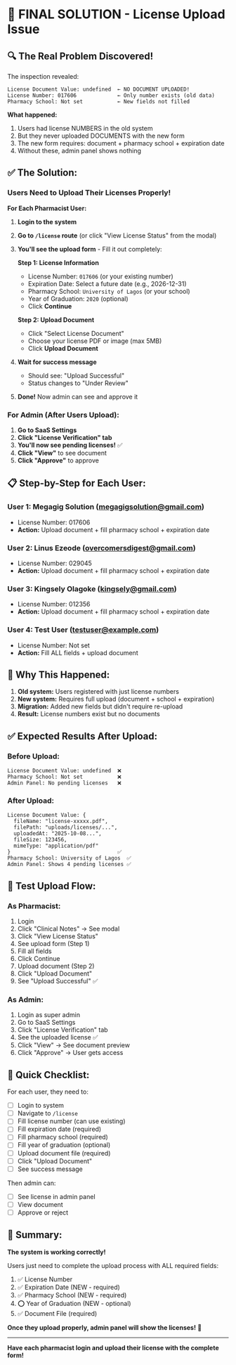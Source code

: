 # 🎯 FINAL SOLUTION - License Upload Issue

## 🔍 The Real Problem Discovered!

The inspection revealed:
```
License Document Value: undefined  ← NO DOCUMENT UPLOADED!
License Number: 017606             ← Only number exists (old data)
Pharmacy School: Not set           ← New fields not filled
```

**What happened:**
1. Users had license NUMBERS in the old system
2. But they never uploaded DOCUMENTS with the new form
3. The new form requires: document + pharmacy school + expiration date
4. Without these, admin panel shows nothing

## ✅ The Solution:

### Users Need to Upload Their Licenses Properly!

**For Each Pharmacist User:**

1. **Login to the system**
2. **Go to `/license` route** (or click "View License Status" from the modal)
3. **You'll see the upload form** - Fill it out completely:
   
   **Step 1: License Information**
   - License Number: `017606` (or your existing number)
   - Expiration Date: Select a future date (e.g., 2026-12-31)
   - Pharmacy School: `University of Lagos` (or your school)
   - Year of Graduation: `2020` (optional)
   - Click **Continue**

   **Step 2: Upload Document**
   - Click "Select License Document"
   - Choose your license PDF or image (max 5MB)
   - Click **Upload Document**

4. **Wait for success message**
   - Should see: "Upload Successful"
   - Status changes to "Under Review"

5. **Done!** Now admin can see and approve it

### For Admin (After Users Upload):

1. **Go to SaaS Settings**
2. **Click "License Verification" tab**
3. **You'll now see pending licenses!** ✅
4. **Click "View"** to see document
5. **Click "Approve"** to approve

## 📋 Step-by-Step for Each User:

### User 1: Megagig Solution (megagigsolution@gmail.com)
- License Number: 017606
- **Action:** Upload document + fill pharmacy school + expiration date

### User 2: Linus Ezeode (overcomersdigest@gmail.com)
- License Number: 029045
- **Action:** Upload document + fill pharmacy school + expiration date

### User 3: Kingsely Olagoke (kingsely@gmail.com)
- License Number: 012356
- **Action:** Upload document + fill pharmacy school + expiration date

### User 4: Test User (testuser@example.com)
- License Number: Not set
- **Action:** Fill ALL fields + upload document

## 🎯 Why This Happened:

1. **Old system:** Users registered with just license numbers
2. **New system:** Requires full upload (document + school + expiration)
3. **Migration:** Added new fields but didn't require re-upload
4. **Result:** License numbers exist but no documents

## ✅ Expected Results After Upload:

### Before Upload:
```
License Document Value: undefined  ❌
Pharmacy School: Not set           ❌
Admin Panel: No pending licenses   ❌
```

### After Upload:
```
License Document Value: {
  fileName: "license-xxxxx.pdf",
  filePath: "uploads/licenses/...",
  uploadedAt: "2025-10-08...",
  fileSize: 123456,
  mimeType: "application/pdf"
}                                  ✅
Pharmacy School: University of Lagos  ✅
Admin Panel: Shows 4 pending licenses ✅
```

## 🧪 Test Upload Flow:

### As Pharmacist:
1. Login
2. Click "Clinical Notes" → See modal
3. Click "View License Status"
4. See upload form (Step 1)
5. Fill all fields
6. Click Continue
7. Upload document (Step 2)
8. Click "Upload Document"
9. See "Upload Successful" ✅

### As Admin:
1. Login as super admin
2. Go to SaaS Settings
3. Click "License Verification" tab
4. See the uploaded license ✅
5. Click "View" → See document preview
6. Click "Approve" → User gets access

## 📝 Quick Checklist:

For each user, they need to:
- [ ] Login to system
- [ ] Navigate to `/license`
- [ ] Fill license number (can use existing)
- [ ] Fill expiration date (required)
- [ ] Fill pharmacy school (required)
- [ ] Fill year of graduation (optional)
- [ ] Upload document file (required)
- [ ] Click "Upload Document"
- [ ] See success message

Then admin can:
- [ ] See license in admin panel
- [ ] View document
- [ ] Approve or reject

## 🚀 Summary:

**The system is working correctly!**

Users just need to complete the upload process with ALL required fields:
1. ✅ License Number
2. ✅ Expiration Date (NEW - required)
3. ✅ Pharmacy School (NEW - required)
4. ⭕ Year of Graduation (NEW - optional)
5. ✅ Document File (required)

**Once they upload properly, admin panel will show the licenses!** 🎉

---

**Have each pharmacist login and upload their license with the complete form!**
